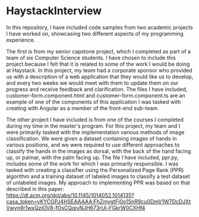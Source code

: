 # HaystackInterview

In this repository, I have included code samples from two academic projects I have worked on, showcasing two different aspects of my programming experience.  

The first is from my senior capstone project, which I completed as part of a team of six Computer Science students.  I have chosen to include this project because I felt that it is related to some of the work I would be doing at Haystack.  In this project, my team had a corporate sponsor who provided us with a description of a web application that they would like us to develop, and every two weeks we would meet with them to update them on our progress and receive feedback and clarification.  The files I have included, customer-form.component.html and customer-form.component.ts are an example of one of the components of this application I was tasked with creating with Angular as a member of the front-end sub-team.

The other project I have included is from one of the courses I completed during my time in the master's program.  For this project, my team and I were primarily tasked with the implementation various methods of image classification.  We were given a dataset containing images of hands in various positions, and we were required to use different approaches to classify the hands in the images as dorsal, with the back of the hand facing up, or palmar, with the palm facing up.  The file I have included, ppr.py, includes some of the work for which I was primarily responsible.  I was tasked with creating a classifier using the Personalized Page Rank (PPR) algorithm and a training dataset of labeled images to classify a test dataset of unlabeled images.  My approach to implementing PPR was based on that described in this paper: https://dl.acm.org/doi/abs/10.1145/1014052.1014135?casa_token=yKYCGPJ4HSEAAAAA:FhZmygtFj0o1SnR9cu0DmV1W7DcDJXtVwyn9r1wxQziOV8-fOsCQqjvNJH673rUi-FGkrW0CXHf4
